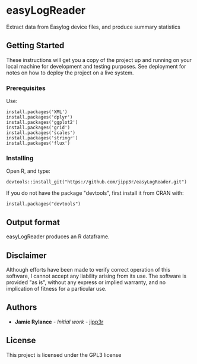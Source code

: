 # easyLogReader

Extract data from Easylog device files, and produce summary statistics

## Getting Started

These instructions will get you a copy of the project up and running on your local machine for development and testing purposes. See deployment for notes on how to deploy the project on a live system.

### Prerequisites

Use:

```
install.packages('XML')
install.packages('dplyr')
install.packages('ggplot2')
install.packages('grid')
install.packages('scales')
install.packages('stringr')
install.packages('flux')
```

### Installing

Open R, and type:
```
devtools::install_git("https://github.com/jipp3r/easyLogReader.git")
```
If you do not have the package "devtools", first install it from CRAN with:
```
install.packages("devtools")
```

## Output format
easyLogReader produces an R dataframe.

## Disclaimer

Although efforts have been made to verify correct operation of this software, I cannot accept any liability arising from its use. The software is provided "as is", without any express or implied warranty, and no implication of fitness for a particular use.

## Authors

* **Jamie Rylance** - *Initial work* - [jipp3r](https://github.com/jipp3r)

## License

This project is licensed under the GPL3 license


